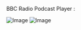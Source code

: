 BBC Radio Podcast Player :


![Image](https://github.com/user-attachments/assets/34c900e0-e1bf-4c55-b2f3-779f870868f4)
![Image](https://github.com/user-attachments/assets/f1fb1256-477f-4296-b6c7-efecf76483d1)
